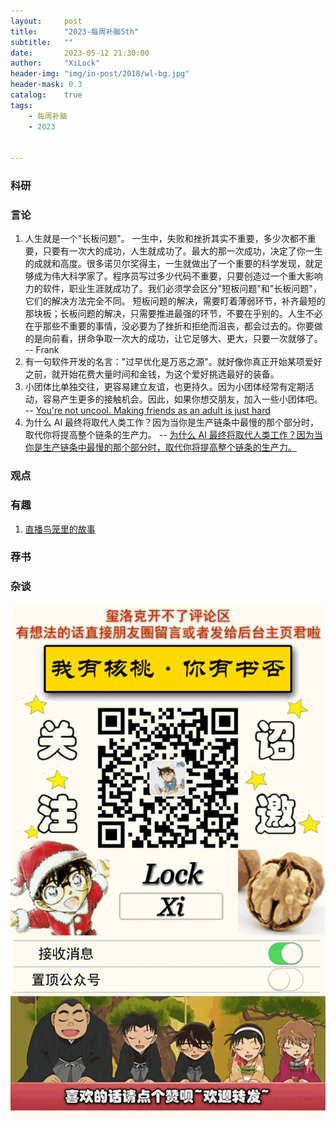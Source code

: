 ```yaml
---
layout:     post
title:      "2023-每周补脑5th"
subtitle:   ""
date:       2023-05-12 21:30:00
author:     "XiLock"
header-img: "img/in-post/2018/wl-bg.jpg"
header-mask: 0.3
catalog:    true
tags:
    - 每周补脑
    - 2023


---
```


### 科研

### 言论
1. 人生就是一个"长板问题"。 一生中，失败和挫折其实不重要，多少次都不重要，只要有一次大的成功，人生就成功了。最大的那一次成功，决定了你一生的成就和高度。很多诺贝尔奖得主，一生就做出了一个重要的科学发现，就足够成为伟大科学家了。程序员写过多少代码不重要，只要创造过一个重大影响力的软件，职业生涯就成功了。我们必须学会区分"短板问题"和"长板问题"，它们的解决方法完全不同。 短板问题的解决，需要盯着薄弱环节，补齐最短的那块板；长板问题的解决，只需要推进最强的环节，不要在乎别的。人生不必在乎那些不重要的事情，没必要为了挫折和拒绝而沮丧，都会过去的。你要做的是向前看，拼命争取一次大的成功，让它足够大、更大，只要一次就够了。 -- Frank
1. 有一句软件开发的名言："过早优化是万恶之源"。就好像你真正开始某项爱好之前，就开始花费大量时间和金钱，为这个爱好挑选最好的装备。
1. 小团体比单独交往，更容易建立友谊，也更持久。因为小团体经常有定期活动，容易产生更多的接触机会。因此，如果你想交朋友，加入一些小团体吧。 -- [You're not uncool. Making friends as an adult is just hard](https://www.wbur.org/hereandnow/2021/11/10/making-friends-adults)
1. 为什么 AI 最终将取代人类工作？因为当你是生产链条中最慢的那个部分时，取代你将提高整个链条的生产力。 -- [为什么 AI 最终将取代人类工作？因为当你是生产链条中最慢的那个部分时，取代你将提高整个链条的生产力。](https://pavkam.dev/2023-04-19-work-with-ai-nonsense/)
  
### 观点

### 有趣
1. [直播鸟笼里的故事](https://twitter.com/AntrimLens/status/1653399062001905666)
 
### 荐书


### 杂谈


![](/img/wc-tail.GIF)
